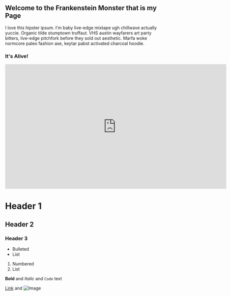 ## Welcome to the Frankenstein Monster that is my Page

I love this hipster ipsum. I'm baby live-edge mixtape ugh chillwave actually yuccie. Organic tilde stumptown truffaut. VHS austin wayfarers art party bitters, live-edge pitchfork before they sold out aesthetic. Marfa woke normcore paleo fashion axe, keytar pabst activated charcoal hoodie.

### It's Alive!

<iframe width="720" height="405" src="https://www.youtube.com/embed/SyyrwoCec1k" frameborder="0" allow="accelerometer; autoplay; encrypted-media; gyroscope; picture-in-picture" allowfullscreen></iframe>

# Header 1
## Header 2
### Header 3

- Bulleted
- List

1. Numbered
2. List

**Bold** and _Italic_ and `Code` text

[Link](url) and ![Image](src)
```
